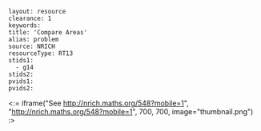 ````
layout: resource
clearance: 1
keywords:
title: 'Compare Areas'
alias: problem
source: NRICH
resourceType: RT13
stids1: 
  - g14
stids2:
pvids1:
pvids2:

````

<:= iframe("See http://nrich.maths.org/548?mobile=1", "http://nrich.maths.org/548?mobile=1", 700, 700, image="thumbnail.png") :>